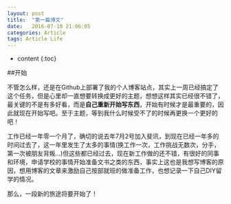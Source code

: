 ```yaml
---
layout: post
title:  "第一篇博文"
date:   2016-07-10 21:06:05
categories: Article
tags: Article Life
---
```


* content
{:toc}

##开始 

不管怎么样，还是在Github上部署了我的个人博客站点，其实上一周已经搞定了这个任务，但是心里却一直想要转换成更好的主题，想想这样其实已经很不错了，最关键的不是有多好看，而是**自己重新开始写东西**，开始有时候才是最重要的，因此就现在开始写吧。至于主题，等到我什么时候受不了的时候再更换一个更好的吧！

工作已经一年零一个月了，确切的说去年7月2号加入斐讯，到现在已经一年多的时间过去了，这一年里发生了太多的事情(换工作一次，工作挑战无数次，分手，第一次被朋友背叛...)但这些都已经过去，现在新工作做的还不错，有很好的同事和环境，申请学校的事情开始准备文书之类的东西，事实上这也是我想写博客的原因，想用博客的文章来激励自己按部就班的做准备工作，也想记录一下自己DIY留学的情况。

那么，一段新的旅途将要开始了！
